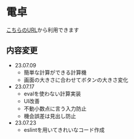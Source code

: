 # 電卓
[こちらのURL](https://yunseunghwan.github.io/AlphaPlus/calculator.html)から利用できます

## 内容変更
* 23.07.09
    * 簡単な計算ができる計算機
    * 画面の大きさに合わせてボタンの大きさ変化
* 23.07.17
    * evalを使わない計算実装
    * UI改善
    * 不動小数点に言う入力防止
    * 機会誤差は見出し防止
* 23.07.23
    * eslintを用いてきれいなコード作成